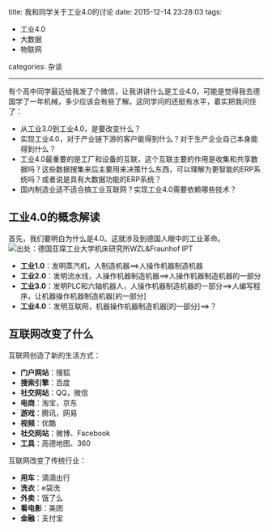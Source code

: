title: 我和同学关于工业4.0的讨论 
date: 2015-12-14 23:28:03
tags:
- 工业4.0
- 大数据
- 物联网

categories: 杂谈

---

有个高中同学最近给我发了个微信，让我讲讲什么是工业4.0，可能是觉得我去德国学了一年机械，多少应该会有些了解。这同学问的还挺有水平，着实把我问住了：

- 从工业3.0到工业4.0，是要改变什么？
- 实现工业4.0，对于产业链下游的客户能得到什么？对于生产企业自己本身能得到什么？
- 工业4.0最重要的是工厂和设备的互联，这个互联主要的作用是收集和共享数据吗？这些数据搜集来后主要用来决策什么东西，可以理解为更智能的ERP系统吗？或者说是具有大数据功能的ERP系统？
- 国内制造业适不适合搞工业互联网？实现工业4.0需要依赖哪些技术？

## 工业4.0的概念解读
首先，我们要明白为什么是4.0。这就涉及到德国人眼中的工业革命。
![][1]

- **工业1.0**：发明蒸汽机，人制造机器==>人操作机器制造机器
- **工业2.0**：发明流水线，人操作机器制造机器==>人操作机器制造机器的一部分
- **工业3.0**：发明PLC和六轴机器人，人操作机器制造机器的一部分==>人编写程序，让机器操作机器制造机器[的一部分]
- **工业4.0**：发明互联网，机器操作机器制造机器[的一部分]==>？

## 互联网改变了什么

互联网创造了新的生活方式：
- **门户网站**：搜狐
- **搜索引擎**：百度
- **社交网站**：QQ，微信
- **电商**：淘宝，京东
- **游戏**：腾讯，网易
- **视频**：优酷
- **社交网站**：微博、Facebook
- **工具**：高德地图、360

互联网改变了传统行业：
- **用车**：滴滴出行
- **洗衣**：e袋洗
- **外卖**：饿了么
- **看电影**：美团
- **金融**：支付宝








[1]: http://ww1.sinaimg.cn/mw690/6fb7db43jw1ez0p8pyoh7j20pe0hi7cg.jpg "出处：德国亚琛工业大学机床研究所WZL&Fraunhof IPT"
